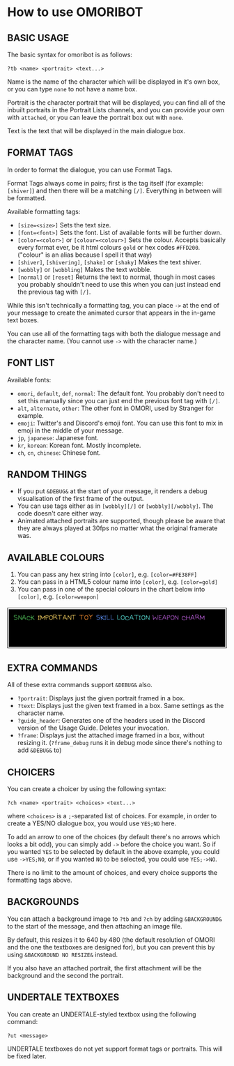 # How to use OMORIBOT

## BASIC USAGE

The basic syntax for omoribot is as follows:

`?tb <name> <portrait> <text...>`

Name is the name of the character which will be displayed in it's own box, or you can type `none` to not have a name box.

Portrait is the character portrait that will be displayed, you can find all of the inbuilt portraits in the Portrait Lists channels, and you can provide your own with `attached`, or you can leave the portrait box out with `none`.

Text is the text that will be displayed in the main dialogue box.

## FORMAT TAGS

In order to format the dialogue, you can use Format Tags.

Format Tags always come in pairs; first is the tag itself (for example: `[shiver]`) and then there will be a matching `[/]`. Everything in between will be formatted.

Available formatting tags:
- `[size=<size>]` Sets the text size.
- `[font=<font>]` Sets the font. List of available fonts will be further down.
- `[color=<color>]` or `[colour=<colour>]` Sets the colour. Accepts basically every format ever, be it html colours `gold` or hex codes `#FFD200`. ("colour" is an alias because I spell it that way)
- `[shiver]`, `[shivering]`, `[shake]` or `[shaky]` Makes the text shiver.
- `[wobbly]` or `[wobbling]` Makes the text wobble.
- `[normal]` or `[reset]` Returns the text to normal, though in most cases you probably shouldn't need to use this when you can just instead end the previous tag with `[/]`.

While this isn't technically a formatting tag, you can place `->` at the end of your message to create the animated cursor that appears in the in-game text boxes.

You can use all of the formatting tags with both the dialogue message and the character name. (You cannot use `->` with the character name.)

## FONT LIST

Available fonts:

- `omori`, `default`, `def`, `normal`: The default font. You probably don't need to set this manually since you can just end the previous font tag with `[/]`.
- `alt`, `alternate`, `other`: The other font in OMORI, used by Stranger for example.
- `emoji`: Twitter's and Discord's emoji font. You can use this font to mix in emoji in the middle of your message.
- `jp`, `japanese`: Japanese font.
- `kr`, `korean`: Korean font. Mostly incomplete.
- `ch`, `cn`, `chinese`: Chinese font.

## RANDOM THINGS

- If you put `&DEBUG&` at the start of your message, it renders a debug visualisation of the first frame of the output.
- You can use tags either as in `[wobbly][/]` or `[wobbly][/wobbly]`. The code doesn't care either way.
- Animated attached portraits are supported, though please be aware that they are always played at 30fps no matter what the original framerate was.

## AVAILABLE COLOURS

1. You can pass any hex string into `[color]`, e.g. `[color=#FE38FF]`
2. You can pass in a HTML5 colour name into `[color]`, e.g. `[color=gold]`
3. You can pass in one of the special colours in the chart below into `[color]`, e.g. `[color=weapon]`

![OMORI colour chart](assets/colour_chart.png)

## EXTRA COMMANDS

All of these extra commands support `&DEBUG&` also.

- `?portrait`: Displays just the given portrait framed in a box.
- `?text`: Displays just the given text framed in a box. Same settings as the character name.
- `?guide_header`: Generates one of the headers used in the Discord version of the Usage Guide. Deletes your invocation.
- `?frame`: Displays just the attached image framed in a box, without resizing it. (`?frame_debug` runs it in debug mode since there's nothing to add `&DEBUG&` to)

## CHOICERS

You can create a choicer by using the following syntax:

`?ch <name> <portrait> <choices> <text...>`

where `<choices>` is a `;`-separated list of choices. For example, in order to create a YES/NO dialogue box, you would use `YES;NO` here.

To add an arrow to one of the choices (by default there's no arrows which looks a bit odd), you can simply add `->` before the choice you want. So if you wanted `YES` to be selected by default in the above example, you could use `->YES;NO`, or if you wanted `NO` to be selected, you could use `YES;->NO`.

There is no limit to the amount of choices, and every choice supports the formatting tags above.

## BACKGROUNDS

You can attach a background image to `?tb` and `?ch` by adding `&BACKGROUND&` to the start of the message, and then attaching an image file.

By default, this resizes it to 640 by 480 (the default resolution of OMORI and the one the textboxes are designed for), but you can prevent this by using `&BACKGROUND NO RESIZE&` instead.

If you also have an attached portrait, the first attachment will be the background and the second the portrait.

## UNDERTALE TEXTBOXES

You can create an UNDERTALE-styled textbox using the following command:

`?ut <message>`

UNDERTALE textboxes do not yet support format tags or portraits. This will be fixed later.